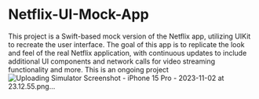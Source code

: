 # Netflix-UI-Mock-App
This project is a Swift-based mock version of the Netflix app, utilizing UIKit to recreate the user interface. The goal of this app is to replicate the look and feel of the real Netflix application, with continuous updates to include additional UI components and network calls for video streaming functionality and more. This is an ongoing project
![Uploading Simulator Screenshot - iPhone 15 Pro - 2023-11-02 at 23.12.55.png…]()
